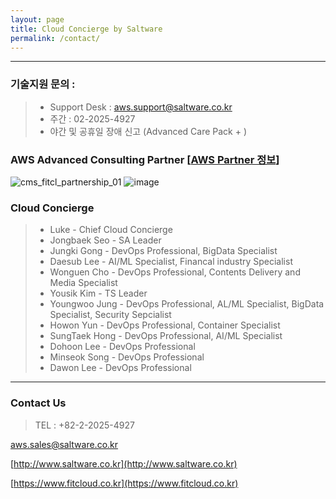```yaml
---
layout: page
title: Cloud Concierge by Saltware
permalink: /contact/
---
```

***

### 기술지원 문의 : 
>- Support Desk : [aws.support@saltware.co.kr](mailto:aws.support@saltware.co.kr)
>- 주간 : 02-2025-4927
>- 야간 및 공휴일 장애 신고 (Advanced Care Pack + ) 

### AWS Advanced Consulting Partner [[AWS Partner 정보](https://aws.amazon.com/ko/partners/find/partnerdetails/?n=Saltware&id=001E000000xHZ4MIAW#psf-solutions)]
![cms_fitcl_partnership_01](https://user-images.githubusercontent.com/30482872/29053412-f0a528ca-7c2a-11e7-93d1-94664b2058fb.gif)
![image](https://user-images.githubusercontent.com/29446742/53073608-dbdbed00-352b-11e9-8197-efbef0329240.png)


### Cloud Concierge
>- Luke - Chief Cloud Concierge
>- Jongbaek Seo - SA Leader
>- Jungki Gong - DevOps Professional, BigData Specialist
>- Daesub Lee - AI/ML Specialist, Financal industry Specialist
>- Wonguen Cho - DevOps Professional, Contents Delivery and Media Specialist
>- Yousik Kim - TS Leader
>- Youngwoo Jung - DevOps Professional, AL/ML Specialist, BigData Specialist, Security Sepcialist
>- Howon Yun - DevOps Professional, Container Specialist
>- SungTaek Hong - DevOps Professional, AI/ML Specialist
>- Dohoon Lee - DevOps Professional
>- Minseok Song - DevOps Professional
>- Dawon Lee - DevOps Professional

***

### Contact Us

> TEL : +82-2-2025-4927

[aws.sales@saltware.co.kr](mailto:aws.sales@saltware.co.kr)

[http://www.saltware.co.kr](http://www.saltware.co.kr)

[https://www.fitcloud.co.kr](https://www.fitcloud.co.kr)

